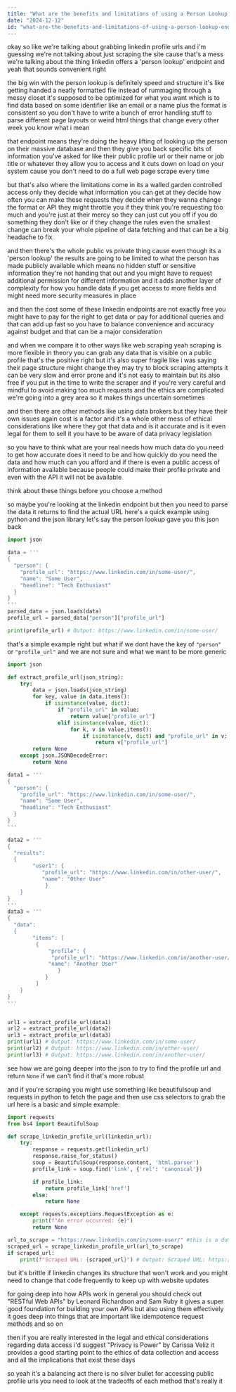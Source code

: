 ```yaml
---
title: "What are the benefits and limitations of using a Person Lookup endpoint to resolve LinkedIn public profile URLs? (Teaching point: Explores alternative methods for accessing structured data.)"
date: "2024-12-12"
id: "what-are-the-benefits-and-limitations-of-using-a-person-lookup-endpoint-to-resolve-linkedin-public-profile-urls-teaching-point-explores-alternative-methods-for-accessing-structured-data"
---
```


okay so like we're talking about grabbing linkedin profile urls and i'm guessing we're not talking about just scraping the site cause that's a mess we're talking about the thing linkedin offers a 'person lookup' endpoint and yeah that sounds convenient right

the big win with the person lookup is definitely speed and structure it's like getting handed a neatly formatted file instead of rummaging through a messy closet it's supposed to be optimized for what you want which is to find data based on some identifier like an email or a name plus the format is consistent so you don't have to write a bunch of error handling stuff to parse different page layouts or weird html things that change every other week you know what i mean

that endpoint means they're doing the heavy lifting of looking up the person on their massive database and then they give you back specific bits of information you've asked for like their public profile url or their name or job title or whatever they allow you to access and it cuts down on load on your system cause you don't need to do a full web page scrape every time

but that's also where the limitations come in its a walled garden controlled access only they decide what information you can get at they decide how often you can make these requests they decide when they wanna change the format or API they might throttle you if they think you're requesting too much and you're just at their mercy so they can just cut you off if you do something they don't like or if they change the rules even the smallest change can break your whole pipeline of data fetching and that can be a big headache to fix

and then there's the whole public vs private thing cause even though its a 'person lookup' the results are going to be limited to what the person has made publicly available which means no hidden stuff or sensitive information they're not handing that out and you might have to request additional permission for different information and it adds another layer of complexity for how you handle data if you get access to more fields and might need more security measures in place

and then the cost some of these linkedin endpoints are not exactly free you might have to pay for the right to get data or pay for additional queries and that can add up fast so you have to balance convenience and accuracy against budget and that can be a major consideration

and when we compare it to other ways like web scraping yeah scraping is more flexible in theory you can grab any data that is visible on a public profile that's the positive right but it's also super fragile like i was saying their page structure might change they may try to block scraping attempts it can be very slow and error prone and it's not easy to maintain but its also free if you put in the time to write the scraper and if you're very careful and mindful to avoid making too much requests and the ethics are complicated we're going into a grey area so it makes things uncertain sometimes

and then there are other methods like using data brokers but they have their own issues again cost is a factor and it's a whole other mess of ethical considerations like where they got that data and is it accurate and is it even legal for them to sell it you have to be aware of data privacy legislation

so you have to think what are your real needs how much data do you need to get how accurate does it need to be and how quickly do you need the data and how much can you afford and if there is even a public access of information available because people could make their profile private and even with the API it will not be available

think about these things before you choose a method

so maybe you're looking at the linkedin endpoint but then you need to parse the data it returns to find the actual URL here's a quick example using python and the json library let's say the person lookup gave you this json back

```python
import json

data = '''
{
  "person": {
    "profile_url": "https://www.linkedin.com/in/some-user/",
    "name": "Some User",
    "headline": "Tech Enthusiast"
  }
}
'''
parsed_data = json.loads(data)
profile_url = parsed_data["person"]["profile_url"]

print(profile_url) # Output: https://www.linkedin.com/in/some-user/
```

that's a simple example right but what if we dont have the key of `"person"` or `"profile_url"` and we are not sure and what we want to be more generic

```python
import json

def extract_profile_url(json_string):
    try:
        data = json.loads(json_string)
        for key, value in data.items():
            if isinstance(value, dict):
                if "profile_url" in value:
                    return value["profile_url"]
                elif isinstance(value, dict):
                    for k, v in value.items():
                        if isinstance(v, dict) and "profile_url" in v:
                            return v["profile_url"]
        return None
    except json.JSONDecodeError:
        return None

data1 = '''
{
  "person": {
    "profile_url": "https://www.linkedin.com/in/some-user/",
    "name": "Some User",
    "headline": "Tech Enthusiast"
  }
}
'''

data2 = '''
{
  "results":
  {
        "user1": {
           "profile_url": "https://www.linkedin.com/in/other-user/",
           "name": "Other User"
            }
    }
}
'''
data3 = '''
{
  "data":
  {
        "items": [
         {
             "profile": {
              "profile_url": "https://www.linkedin.com/in/another-user/",
             "name": "Another User"
                }
            }
         ]
    }
}
'''


url1 = extract_profile_url(data1)
url2 = extract_profile_url(data2)
url3 = extract_profile_url(data3)
print(url1) # Output: https://www.linkedin.com/in/some-user/
print(url2) # Output: https://www.linkedin.com/in/other-user/
print(url3) # Output: https://www.linkedin.com/in/another-user/
```
see how we are going deeper into the json to try to find the profile url and return `None` if we can't find it that's more robust

and if you're scraping you might use something like beautifulsoup and requests in python to fetch the page and then use css selectors to grab the url here is a basic and simple example:
```python
import requests
from bs4 import BeautifulSoup

def scrape_linkedin_profile_url(linkedin_url):
    try:
        response = requests.get(linkedin_url)
        response.raise_for_status()
        soup = BeautifulSoup(response.content, 'html.parser')
        profile_link = soup.find('link', {'rel': 'canonical'})

        if profile_link:
            return profile_link['href']
        else:
            return None

    except requests.exceptions.RequestException as e:
        print(f"An error occurred: {e}")
        return None

url_to_scrape = "https://www.linkedin.com/in/some-user/" #this is a dummy
scraped_url = scrape_linkedin_profile_url(url_to_scrape)
if scraped_url:
    print(f"Scraped URL: {scraped_url}") # Output: Scraped URL: https://www.linkedin.com/in/some-user/

```

but it's brittle if linkedin changes its structure that won't work and you might need to change that code frequently to keep up with website updates

for going deep into how APIs work in general you should check out "RESTful Web APIs" by Leonard Richardson and Sam Ruby it gives a super good foundation for building your own APIs but also using them effectively it goes deep into things that are important like idempotence request methods and so on

then if you are really interested in the legal and ethical considerations regarding data access i'd suggest "Privacy is Power" by Carissa Veliz it provides a good starting point to the ethics of data collection and access and all the implications that exist these days

so yeah it's a balancing act there is no silver bullet for accessing public profile urls you need to look at the tradeoffs of each method that's really it
